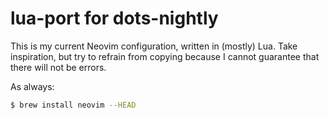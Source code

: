 # lua-port for dots-nightly

This is my current Neovim configuration, written in (mostly) Lua. Take inspiration, but try to refrain from copying because I cannot guarantee that there will not be errors.

As always:

```sh
$ brew install neovim --HEAD
```
